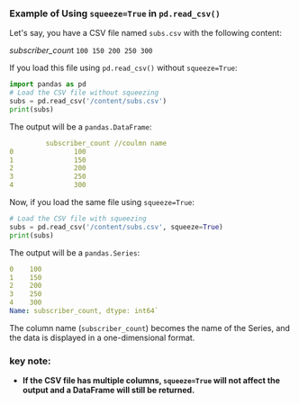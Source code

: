 ### Example of Using  `squeeze=True` in `pd.read_csv()`

Let's say,
you have a CSV file named `subs.csv` with the following content:

*subscriber_coun*t  `100 150 200 250 300`

If you load this file using `pd.read_csv()` without `squeeze=True`:

```python
import pandas as pd
# Load the CSV file without squeezing
subs = pd.read_csv('/content/subs.csv')
print(subs)
```
The output will be a `pandas.DataFrame`: 
```yaml
		 subscriber_count //coulmn name
0               100
1               150
2               200
3               250
4               300
```
Now, if you load the same file using `squeeze=True`:

```python
# Load the CSV file with squeezing
subs = pd.read_csv('/content/subs.csv', squeeze=True)
print(subs)
```
The output will be a `pandas.Series`:
```yaml
0    100
1    150
2    200
3    250
4    300
Name: subscriber_count, dtype: int64` 
```
The column name (`subscriber_count`) becomes the name of the Series, and the data is displayed in a one-dimensional format.
### key note:
-   **If the CSV file has multiple columns, `squeeze=True` will not affect the output and a DataFrame will still be returned.**
